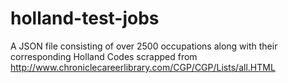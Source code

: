# holland-test-jobs
A JSON file consisting of over 2500 occupations along with their corresponding Holland Codes scrapped from http://www.chroniclecareerlibrary.com/CGP/CGP/Lists/all.HTML
